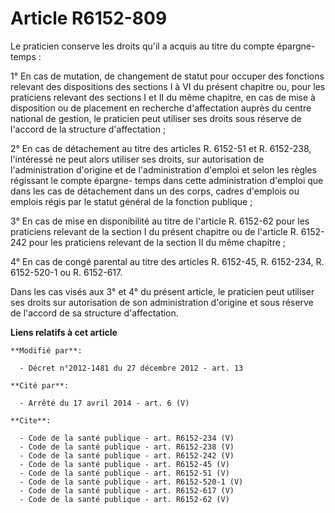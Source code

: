 # Article R6152-809

Le praticien conserve les droits qu'il a acquis au titre du compte épargne-temps : 

1° En cas de mutation, de changement de statut pour occuper des fonctions relevant des dispositions des sections I à VI du
présent chapitre ou, pour les praticiens relevant des sections I et II du même chapitre, en cas de mise à disposition ou de
placement en recherche d'affectation auprès du centre national de gestion, le praticien peut utiliser ses droits sous réserve
de l'accord de la structure d'affectation ; 

2° En cas de détachement au titre des articles R. 6152-51 et R. 6152-238, l'intéressé ne peut alors utiliser ses droits, sur
autorisation de l'administration d'origine et de l'administration d'emploi et selon les règles régissant le compte épargne-
temps dans cette administration d'emploi que dans les cas de détachement dans un des corps, cadres d'emplois ou emplois régis
par le statut général de la fonction publique ; 

3° En cas de mise en disponibilité au titre de l'article R. 6152-62 pour les praticiens relevant de la section I du présent
chapitre ou de l'article R. 6152-242 pour les praticiens relevant de la section II du même chapitre ; 

4° En cas de congé parental au titre des articles R. 6152-45, R. 6152-234, R. 6152-520-1 ou R. 6152-617. 

Dans les cas visés aux 3° et 4° du présent article, le praticien peut utiliser ses droits sur autorisation de son
administration d'origine et sous réserve de l'accord de sa structure d'affectation.

**Liens relatifs à cet article**

	**Modifié par**:

	  - Décret n°2012-1481 du 27 décembre 2012 - art. 13

	**Cité par**:

	  - Arrêté du 17 avril 2014 - art. 6 (V)

	**Cite**:

	  - Code de la santé publique - art. R6152-234 (V)
	  - Code de la santé publique - art. R6152-238 (V)
	  - Code de la santé publique - art. R6152-242 (V)
	  - Code de la santé publique - art. R6152-45 (V)
	  - Code de la santé publique - art. R6152-51 (V)
	  - Code de la santé publique - art. R6152-520-1 (V)
	  - Code de la santé publique - art. R6152-617 (V)
	  - Code de la santé publique - art. R6152-62 (V)
